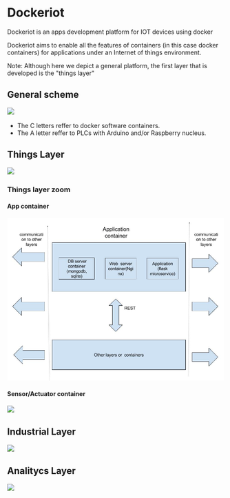 # Dockeriot

Dockeriot is an apps development platform for IOT devices using docker

Dockeriot aims to enable all the features of containers (in this case docker containers) for applications
under an Internet of things environment. 

Note: Although here we depict a general platform, the first layer that is developed is the "things layer"


## General scheme


<img src="./IOtplatform3.jpg">

* The C letters reffer to docker software containers.
* The A letter reffer to PLCs with Arduino and/or Raspberry nucleus.

## Things Layer
<img src="./Things layer2(1).jpg "> 

### Things layer zoom
#### App container
<img src="./App container.jpg ">

#### Sensor/Actuator container
<img src="./Sensor_ActuatorContainer2.jpg ">

## Industrial Layer
<img src="./Industrial layer2.jpg ">

## Analitycs Layer
<img src="./Analitics layer2.jpg ">



